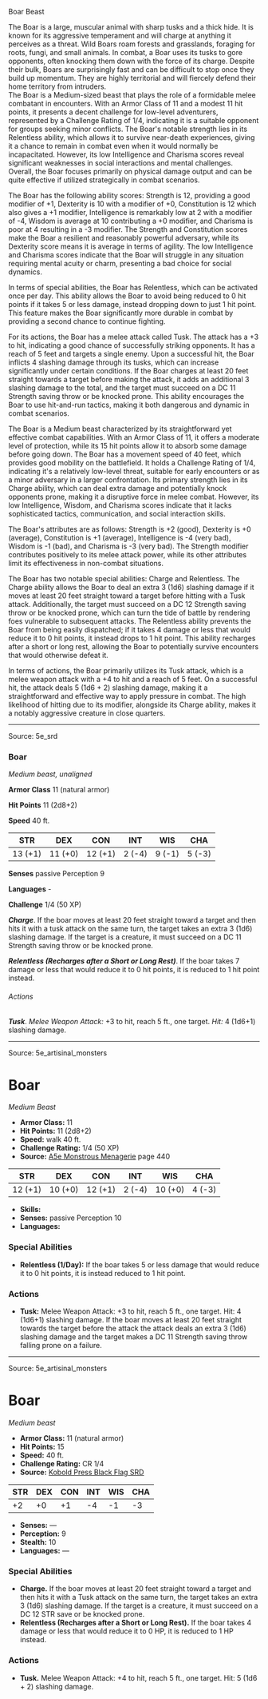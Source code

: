 <MonsterName/>Boar</MonsterName>
<CreatureType/>Beast</CreatureType>

<summary>The Boar is a large, muscular animal with sharp tusks and a thick hide. It is known for its aggressive temperament and will charge at anything it perceives as a threat. Wild Boars roam forests and grasslands, foraging for roots, fungi, and small animals. In combat, a Boar uses its tusks to gore opponents, often knocking them down with the force of its charge. Despite their bulk, Boars are surprisingly fast and can be difficult to stop once they build up momentum. They are highly territorial and will fiercely defend their home territory from intruders.</summary>

<summary>The Boar is a Medium-sized beast that plays the role of a formidable melee combatant in encounters. With an Armor Class of 11 and a modest 11 hit points, it presents a decent challenge for low-level adventurers, represented by a Challenge Rating of 1/4, indicating it is a suitable opponent for groups seeking minor conflicts. The Boar's notable strength lies in its Relentless ability, which allows it to survive near-death experiences, giving it a chance to remain in combat even when it would normally be incapacitated. However, its low Intelligence and Charisma scores reveal significant weaknesses in social interactions and mental challenges. Overall, the Boar focuses primarily on physical damage output and can be quite effective if utilized strategically in combat scenarios.</summary>

<detail>

The Boar has the following ability scores: Strength is 12, providing a good modifier of +1, Dexterity is 10 with a modifier of +0, Constitution is 12 which also gives a +1 modifier, Intelligence is remarkably low at 2 with a modifier of -4, Wisdom is average at 10 contributing a +0 modifier, and Charisma is poor at 4 resulting in a -3 modifier. The Strength and Constitution scores make the Boar a resilient and reasonably powerful adversary, while its Dexterity score means it is average in terms of agility. The low Intelligence and Charisma scores indicate that the Boar will struggle in any situation requiring mental acuity or charm, presenting a bad choice for social dynamics.

In terms of special abilities, the Boar has Relentless, which can be activated once per day. This ability allows the Boar to avoid being reduced to 0 hit points if it takes 5 or less damage, instead dropping down to just 1 hit point. This feature makes the Boar significantly more durable in combat by providing a second chance to continue fighting.

For its actions, the Boar has a melee attack called Tusk. The attack has a +3 to hit, indicating a good chance of successfully striking opponents. It has a reach of 5 feet and targets a single enemy. Upon a successful hit, the Boar inflicts 4 slashing damage through its tusks, which can increase significantly under certain conditions. If the Boar charges at least 20 feet straight towards a target before making the attack, it adds an additional 3 slashing damage to the total, and the target must succeed on a DC 11 Strength saving throw or be knocked prone. This ability encourages the Boar to use hit-and-run tactics, making it both dangerous and dynamic in combat scenarios.

The Boar is a Medium beast characterized by its straightforward yet effective combat capabilities. With an Armor Class of 11, it offers a moderate level of protection, while its 15 hit points allow it to absorb some damage before going down. The Boar has a movement speed of 40 feet, which provides good mobility on the battlefield. It holds a Challenge Rating of 1/4, indicating it's a relatively low-level threat, suitable for early encounters or as a minor adversary in a larger confrontation. Its primary strength lies in its Charge ability, which can deal extra damage and potentially knock opponents prone, making it a disruptive force in melee combat. However, its low Intelligence, Wisdom, and Charisma scores indicate that it lacks sophisticated tactics, communication, and social interaction skills.

The Boar's attributes are as follows: Strength is +2 (good), Dexterity is +0 (average), Constitution is +1 (average), Intelligence is -4 (very bad), Wisdom is -1 (bad), and Charisma is -3 (very bad). The Strength modifier contributes positively to its melee attack power, while its other attributes limit its effectiveness in non-combat situations.

The Boar has two notable special abilities: Charge and Relentless. The Charge ability allows the Boar to deal an extra 3 (1d6) slashing damage if it moves at least 20 feet straight toward a target before hitting with a Tusk attack. Additionally, the target must succeed on a DC 12 Strength saving throw or be knocked prone, which can turn the tide of battle by rendering foes vulnerable to subsequent attacks. The Relentless ability prevents the Boar from being easily dispatched; if it takes 4 damage or less that would reduce it to 0 hit points, it instead drops to 1 hit point. This ability recharges after a short or long rest, allowing the Boar to potentially survive encounters that would otherwise defeat it.

In terms of actions, the Boar primarily utilizes its Tusk attack, which is a melee weapon attack with a +4 to hit and a reach of 5 feet. On a successful hit, the attack deals 5 (1d6 + 2) slashing damage, making it a straightforward and effective way to apply pressure in combat. The high likelihood of hitting due to its modifier, alongside its Charge ability, makes it a notably aggressive creature in close quarters.</detail>



---

Source: 5e_srd

### Boar

*Medium beast, unaligned*

**Armor Class** 11 (natural armor)

**Hit Points** 11 (2d8+2)

**Speed** 40 ft.

| STR     | DEX     | CON     | INT    | WIS    | CHA    |
|---------|---------|---------|--------|--------|--------|
| 13 (+1) | 11 (+0) | 12 (+1) | 2 (-4) | 9 (-1) | 5 (-3) |

**Senses** passive Perception 9

**Languages** -

**Challenge** 1/4 (50 XP)

***Charge***. If the boar moves at least 20 feet straight toward a target and then hits it with a tusk attack on the same turn, the target takes an extra 3 (1d6) slashing damage. If the target is a creature, it must succeed on a DC 11 Strength saving throw or be knocked prone.

***Relentless (Recharges after a Short or Long Rest)***. If the boar takes 7 damage or less that would reduce it to 0 hit points, it is reduced to 1 hit point instead.

###### Actions

***Tusk***. *Melee Weapon Attack:* +3 to hit, reach 5 ft., one target. *Hit:* 4 (1d6+1) slashing damage.



---

Source: 5e_artisinal_monsters

# Boar

*Medium* *Beast*

- **Armor Class:** 11
- **Hit Points:** 11 (2d8+2)
- **Speed:** walk 40 ft.
- **Challenge Rating:** 1/4 (50 XP)
- **Source:** [A5e Monstrous Menagerie](https://enpublishingrpg.com/products/level-up-monstrous-menagerie-a5e) page 440

| STR | DEX | CON | INT | WIS | CHA |
| --- | --- | --- | --- | --- | --- |
| 12 (+1) | 10 (+0) | 12 (+1) | 2 (-4) | 10 (+0) | 4 (-3) |

- **Skills:** 
- **Senses:** passive Perception 10
- **Languages:** 

### Special Abilities

- **Relentless (1/Day):** If the boar takes 5 or less damage that would reduce it to 0 hit points, it is instead reduced to 1 hit point.

### Actions

- **Tusk:** Melee Weapon Attack: +3 to hit, reach 5 ft., one target. Hit: 4 (1d6+1) slashing damage. If the boar moves at least 20 feet straight towards the target before the attack  the attack deals an extra 3 (1d6) slashing damage and the target makes a DC 11 Strength saving throw  falling prone on a failure.






---

Source: 5e_artisinal_monsters

# Boar

*Medium beast*

- **Armor Class:** 11 (natural armor)
- **Hit Points:** 15
- **Speed:** 40 ft.
- **Challenge Rating:** CR 1/4
- **Source:** [Kobold Press Black Flag SRD](https://koboldpress.com/black-flag-roleplaying/)

| STR | DEX | CON | INT | WIS | CHA |
| --- | --- | --- | --- | --- | --- |
| +2 | +0 | +1 | -4 | -1 | -3 |

- **Senses:** —
- **Perception:** 9
- **Stealth:** 10
- **Languages:** —

### Special Abilities

- **Charge.** If the boar moves at least 20 feet straight toward a target and then hits it with a Tusk attack on the same turn, the target takes an extra 3 (1d6) slashing damage. If the target is a creature, it must succeed on a DC 12 STR save or be knocked prone.
- **Relentless (Recharges after a Short or Long Rest).** If the boar takes 4 damage or less that would reduce it to 0 HP, it is reduced to 1 HP instead.

### Actions

- **Tusk.** Melee Weapon Attack: +4 to hit, reach 5 ft., one target. Hit: 5 (1d6 + 2) slashing damage.




